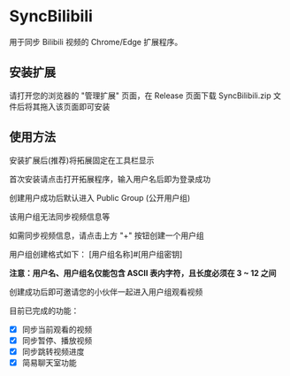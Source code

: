 # SyncBilibili
用于同步 Bilibili 视频的 Chrome/Edge 扩展程序。

## 安装扩展
请打开您的浏览器的 "管理扩展" 页面，在 Release 页面下载 SyncBilibili.zip 文件后将其拖入该页面即可安装

## 使用方法

安装扩展后(推荐)将拓展固定在工具栏显示

首次安装请点击打开拓展程序，输入用户名后即为登录成功

创建用户成功后默认进入 Public Group (公开用户组)

该用户组无法同步视频信息等

如需同步视频信息，请点击上方 "+" 按钮创建一个用户组

用户组创建格式如下：
[用户组名称]#[用户组密钥]

**注意：用户名、用户组名仅能包含 ASCII 表内字符，且长度必须在 3 ~ 12 之间**

创建成功后即可邀请您的小伙伴一起进入用户组观看视频

目前已完成的功能：

- [x] 同步当前观看的视频
- [x] 同步暂停、播放视频
- [x] 同步跳转视频进度
- [x] 简易聊天室功能
